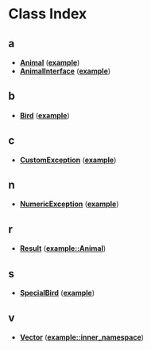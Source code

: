 
# Class Index


## a

* [**Animal**](classexample_1_1_animal.md)
([**example**](namespaceexample.md))
* [**AnimalInterface**](classexample_1_1_animal_interface.md)
([**example**](namespaceexample.md))


## b

* [**Bird**](classexample_1_1_bird.md)
([**example**](namespaceexample.md))


## c

* [**CustomException**](classexample_1_1_custom_exception.md)
([**example**](namespaceexample.md))


## n

* [**NumericException**](classexample_1_1_numeric_exception.md)
([**example**](namespaceexample.md))


## r

* [**Result**](structexample_1_1_animal_1_1_result.md)
([**example::Animal**](classexample_1_1_animal.md))


## s

* [**SpecialBird**](classexample_1_1_special_bird.md)
([**example**](namespaceexample.md))


## v

* [**Vector**](classexample_1_1inner__namespace_1_1_vector.md)
([**example::inner\_namespace**](namespaceexample_1_1inner__namespace.md))

